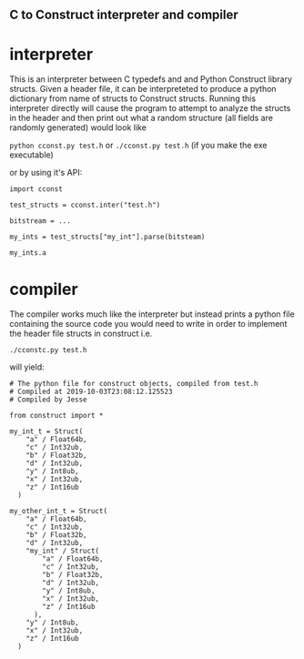 ## C to Construct interpreter and compiler

# interpreter

This is an interpreter between C typedefs and and Python Construct library structs.  Given a header file, it can be interpreteted to produce a python dictionary from name of structs to Construct structs.  Running this interpreter directly will cause the program to attempt to analyze the structs in the header and then print out what a random structure (all fields are randomly generated) would look like
  
`python cconst.py test.h`  or `./cconst.py test.h` (if you make the exe executable)  
  
or by using it's API:  
  
```
import cconst
  
test_structs = cconst.inter("test.h")

bitstream = ...

my_ints = test_structs["my_int"].parse(bitsteam)

my_ints.a
```

# compiler

The compiler works much like the interpreter but instead prints a python file containing the source code you would need to write in order to implement the header file structs in construct i.e.  
  
```
./cconstc.py test.h
```
  
will yield:  
  
```
# The python file for construct objects, compiled from test.h
# Compiled at 2019-10-03T23:08:12.125523
# Compiled by Jesse

from construct import *

my_int_t = Struct(
    "a" / Float64b,
    "c" / Int32ub,
    "b" / Float32b,
    "d" / Int32ub,
    "y" / Int8ub,
    "x" / Int32ub,
    "z" / Int16ub
  )

my_other_int_t = Struct(
    "a" / Float64b,
    "c" / Int32ub,
    "b" / Float32b,
    "d" / Int32ub,
    "my_int" / Struct(
        "a" / Float64b,
        "c" / Int32ub,
        "b" / Float32b,
        "d" / Int32ub,
        "y" / Int8ub,
        "x" / Int32ub,
        "z" / Int16ub
      ),
    "y" / Int8ub,
    "x" / Int32ub,
    "z" / Int16ub
  )
```